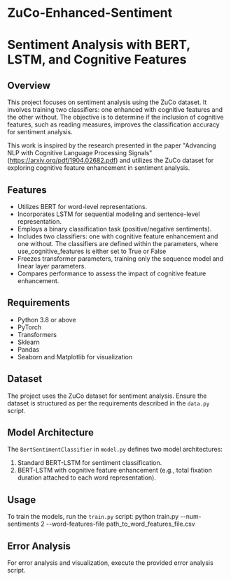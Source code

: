 # ZuCo-Enhanced-Sentiment

# Sentiment Analysis with BERT, LSTM, and Cognitive Features

## Overview
This project focuses on sentiment analysis using the ZuCo dataset. It involves training two classifiers: one enhanced with cognitive features and the other without. The objective is to determine if the inclusion of cognitive features, such as reading measures, improves the classification accuracy for sentiment analysis.

This work is inspired by the research presented in the paper "Advancing NLP with Cognitive Language Processing Signals" (https://arxiv.org/pdf/1904.02682.pdf) and utilizes the ZuCo dataset for exploring cognitive feature enhancement in sentiment analysis.

## Features
- Utilizes BERT for word-level representations.
- Incorporates LSTM for sequential modeling and sentence-level representation.
- Employs a binary classification task (positive/negative sentiments).
- Includes two classifiers: one with cognitive feature enhancement and one without. The classifiers are defined within the parameters, where use_cognitive_features is either set to True or False
- Freezes transformer parameters, training only the sequence model and linear layer parameters.
- Compares performance to assess the impact of cognitive feature enhancement.

## Requirements
- Python 3.8 or above
- PyTorch
- Transformers
- Sklearn
- Pandas
- Seaborn and Matplotlib for visualization

## Dataset
The project uses the ZuCo dataset for sentiment analysis. Ensure the dataset is structured as per the requirements described in the `data.py` script.

## Model Architecture
The `BertSentimentClassifier` in `model.py` defines two model architectures:
1. Standard BERT-LSTM for sentiment classification.
2. BERT-LSTM with cognitive feature enhancement (e.g., total fixation duration attached to each word representation).

## Usage
To train the models, run the `train.py` script:
python train.py --num-sentiments 2 --word-features-file path_to_word_features_file.csv

## Error Analysis
For error analysis and visualization, execute the provided error analysis script.




